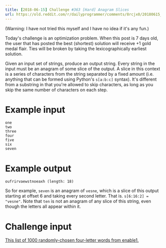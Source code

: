 ```yaml
---
title: [2018-06-15] Challenge #363 [Hard] Anagram Slices
url: https://old.reddit.com/r/dailyprogrammer/comments/8rcjx0/20180615_challenge_363_hard_anagram_slices/
---
```


(Warning: I have not tried this myself and I have no idea if it's any fun.)

Today's challenge is an optimization problem. When this post is 7 days old, the user that has posted the best (shortest) solution will receive +1 gold medal flair. Ties will be broken by taking the lexicographically earliest solution.

Given an input set of strings, produce an output string. Every string in the input must be an anagram of some slice of the output. A slice in this context is a series of characters from the string separated by a fixed amount (i.e. anything that can be formed using Python's `s[a:b:c]` syntax). It's different from a substring in that you're allowed to skip characters, as long as you skip the same number of characters on each step.

# Example input

    one
    two
    three
    four
    five
    six
    seven

# Example output

    oufrirvaewstnoeaxh (length: 18)

So for example, `seven` is an anagram of `vesne`, which is a slice of this output starting at offset 6 and taking every second letter. That is. `s[6:16:2] = "vesne"`. Note that `ten` is not an anagram of any slice of this string, even though the letters all appear within it.

# Challenge input

[This list of 1000 randomly-chosen four-letter words from enable1.](https://gist.githubusercontent.com/cosmologicon/0a4448e8fdb79ee620a68ed131eac58e/raw/a8831d08019f73e7d5a52042e2c4afe6fea70011/363-hard-words.txt)